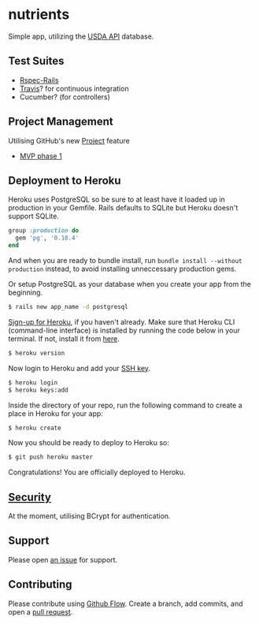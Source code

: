 # nutrients

Simple app, utilizing the [USDA API](https://ndb.nal.usda.gov/ndb/api/doc) database.

## Test Suites
  - [Rspec-Rails](https://github.com/rspec/rspec-rails)
  - [Travis](https://docs.travis-ci.com/user/getting-started/)? for continuous integration
  - Cucumber? (for controllers)
  
## Project Management 
Utilising GitHub's new [Project](https://help.github.com/articles/tracking-the-progress-of-your-work-with-projects/) feature
  - [MVP phase 1](https://github.com/ThuyNT13/nutrients/projects/1)

## Deployment to Heroku

Heroku uses PostgreSQL so be sure to at least have it loaded up in production in your Gemfile. Rails defaults to SQLite but Heroku doesn't support SQLite.

```Ruby
group :production do
  gem 'pg', '0.18.4'
end
```

And when you are ready to bundle install, run `bundle install --without production` instead, to avoid installing unneccessary production gems.

Or setup PostgreSQL as your database when you create your app from the beginning. 

```bash
$ rails new app_name -d postgresql
```

[Sign-up for Heroku](https://signup.heroku.com), if you haven't already. Make sure that Heroku CLI (command-line interface) is installed by running the code below in your terminal. If not, install it from [here](https://devcenter.heroku.com/articles/heroku-cli).

```bash
$ heroku version
```

Now login to Heroku and add your [SSH key](https://devcenter.heroku.com/articles/keys). 

```bash
$ heroku login
$ heroku keys:add
```

Inside the directory of your repo, run the following command to create a place in Heroku for your app:

```bash
$ heroku create
```

Now you should be ready to deploy to Heroku so: 

```bash
$ git push heroku master
```

Congratulations! You are officially deployed to Heroku.

## [Security](http://guides.rubyonrails.org/security.html#logging)
At the moment, utilising BCrypt for authentication.

## Support

Please open [an issue](https://github.com/ThuyNT13/nutrients/issues) for support.

## Contributing

Please contribute using [Github Flow](https://guides.github.com/introduction/flow/). Create a branch, add commits, and open a [pull request](https://github.com/ThuyNT13/nutrients/pulls).

